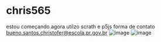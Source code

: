 # chris565
estou começando agora
utilzo scrath e p5js
forma de contato bueno.santos.christofer@escola.pr.gov.br
![image](https://github.com/user-attachments/assets/907cfcc5-609b-4873-8237-3dc1b83cddea)
![image](https://github.com/user-attachments/assets/cb6287b0-520f-44ba-b78d-61c3cfa6f731)


